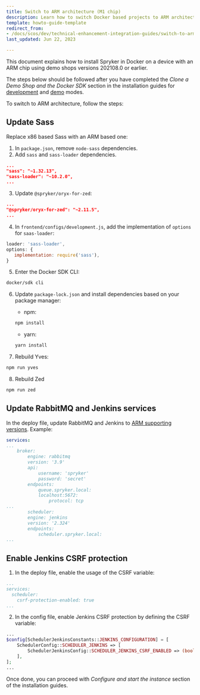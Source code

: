 ```yaml
---
title: Switch to ARM architecture (M1 chip)
description: Learn how to switch Docker based projects to ARM architecture for M Chips within your Spryker based projects.
template: howto-guide-template
redirect_from:
- /docs/scos/dev/technical-enhancement-integration-guides/switch-to-arm-architecture-m1-chip.html
last_updated: Jun 22, 2023

---
```


This document explains how to install Spryker in Docker on a device with an ARM chip using demo shops versions 202108.0 or earlier.

The steps below should be followed after you have completed the *Clone a Demo Shop and the Docker SDK* section in the installation guides for [development](/docs/dg/dev/set-up-spryker-locally/install-spryker/install/install-in-development-mode-on-macos-and-linux.html#clone-a-demo-shop-and-the-docker-sdk) and [demo](/docs/dg/dev/set-up-spryker-locally/install-spryker/install/install-in-demo-mode-on-macos-and-linux.html#clone-a-demo-shop-and-the-docker-sdk) modes.

To switch to ARM architecture, follow the steps:

## Update Sass

Replace x86 based Sass with an ARM based one:

1. In `package.json`, remove `node-sass` dependencies.
2. Add `sass` and `sass-loader` dependencies.

```json
...
"sass": "~1.32.13",
"sass-loader": "~10.2.0",
...
```

3. Update `@spryker/oryx-for-zed`:

```json
...
"@spryker/oryx-for-zed": "~2.11.5",
...
```

4. In `frontend/configs/development.js`, add the implementation of `options` for `saas-loader`:

```js
loader: 'sass-loader',
options: {
   implementation: require('sass'),
}
```

5. Enter the Docker SDK CLI:

```bash
docker/sdk cli
```

6. Update `package-lock.json` and install dependencies based on your package manager:
    - npm:

    ```bash
    npm install
    ```

    - yarn:

    ```bash
    yarn install
    ```

7. Rebuild Yves:

```bash
npm run yves
```

8. Rebuild Zed

```bash
npm run zed
```


## Update RabbitMQ and Jenkins services

In the deploy file, update RabbitMQ and Jenkins to [ARM supporting versions](https://github.com/spryker/docker-sdk#supported-services). Example:

```yaml
services:
...
    broker:
        engine: rabbitmq
        version: '3.9'
        api:
            username: 'spryker'
            password: 'secret'
        endpoints:
            queue.spryker.local:
            localhost:5672:
                protocol: tcp
...
        scheduler:
        engine: jenkins
        version: '2.324'
        endpoints:
            scheduler.spryker.local:
...
```


## Enable Jenkins CSRF protection


1. In the deploy file, enable the usage of the CSRF variable:

```yaml
...
services:
  scheduler:
    csrf-protection-enabled: true
...
```

2. In the config file, enable Jenkins CSRF protection by defining the CSRF variable:

```php
...
$config[SchedulerJenkinsConstants::JENKINS_CONFIGURATION] = [
    SchedulerConfig::SCHEDULER_JENKINS => [
        SchedulerJenkinsConfig::SCHEDULER_JENKINS_CSRF_ENABLED => (bool)getenv('SPRYKER_JENKINS_CSRF_PROTECTION_ENABLED'),
    ],
];
...
```

Once done, you can proceed with *Configure and start the instance* section of the installation guides.

